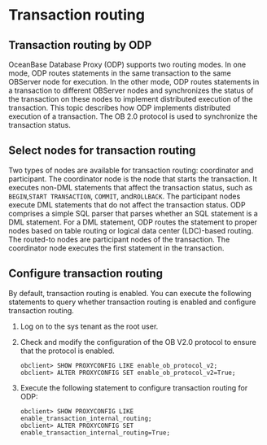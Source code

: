 # Transaction routing

## Transaction routing by ODP

OceanBase Database Proxy (ODP) supports two routing modes. In one mode, ODP routes statements in the same transaction to the same OBServer node for execution. In the other mode, ODP routes statements in a transaction to different OBServer nodes and synchronizes the status of the transaction on these nodes to implement distributed execution of the transaction. This topic describes how ODP implements distributed execution of a transaction.
The OB 2.0 protocol is used to synchronize the transaction status. 

## Select nodes for transaction routing

Two types of nodes are available for transaction routing: coordinator and participant. The coordinator node is the node that starts the transaction. It executes non-DML statements that affect the transaction status, such as `BEGIN`,`START TRANSACTION`, `COMMIT`, and`ROLLBACK`. The participant nodes execute DML statements that do not affect the transaction status.
ODP comprises a simple SQL parser that parses whether an SQL statement is a DML statement. For a DML statement, ODP routes the statement to proper nodes based on table routing or logical data center (LDC)-based routing. The routed-to nodes are participant nodes of the transaction. The coordinator node executes the first statement in the transaction. 

## Configure transaction routing

By default, transaction routing is enabled. You can execute the following statements to query whether transaction routing is enabled and configure transaction routing. 

1. Log on to the sys tenant as the root user. 
2. Check and modify the configuration of the OB V2.0 protocol to ensure that the protocol is enabled. 

   ```shell
   obclient> SHOW PROXYCONFIG LIKE enable_ob_protocol_v2;
   obclient> ALTER PROXYCONFIG SET enable_ob_protocol_v2=True;
   ```

3. Execute the following statement to configure transaction routing for ODP: 

   ```shell
   obclient> SHOW PROXYCONFIG LIKE enable_transaction_internal_routing;
   obclient> ALTER PROXYCONFIG SET enable_transaction_internal_routing=True;
   ```
